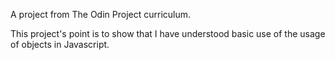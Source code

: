 A project from The Odin Project curriculum.

This project's point is to show that I have understood basic use of the usage of objects in Javascript.